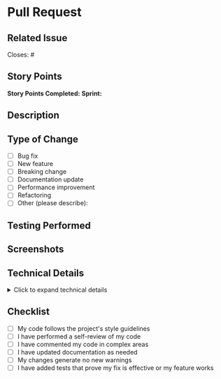 # Pull Request

## Related Issue
Closes: # <!-- Add issue number here -->

## Story Points
**Story Points Completed:** <!-- Enter story points, e.g. 3 -->
**Sprint:** <!-- Enter sprint number, e.g. Sprint 42 -->

## Description
<!-- Provide a clear and concise description of your changes -->

## Type of Change
<!-- Mark all that apply with an [x] -->
- [ ] Bug fix
- [ ] New feature
- [ ] Breaking change
- [ ] Documentation update
- [ ] Performance improvement
- [ ] Refactoring
- [ ] Other (please describe):

## Testing Performed
<!-- Describe the tests you've done and how to reproduce them -->

## Screenshots
<!-- If applicable, add screenshots to help explain your changes -->

## Technical Details
<details>
<summary>Click to expand technical details</summary>

### Database Changes
<!-- Describe any database changes -->

### API Changes  
<!-- Describe any API changes -->

### Implementation Notes
<!-- Any notable implementation details -->

### Dependencies Added
<!-- List any new dependencies -->

</details>

## Checklist
<!-- Mark completed items with an [x] -->
- [ ] My code follows the project's style guidelines
- [ ] I have performed a self-review of my code
- [ ] I have commented my code in complex areas
- [ ] I have updated documentation as needed
- [ ] My changes generate no new warnings
- [ ] I have added tests that prove my fix is effective or my feature works
